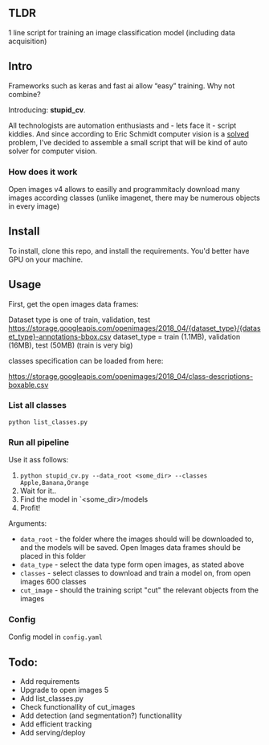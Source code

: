 
## TLDR
1 line script for training an image classification model (including data acquisition)

## Intro

Frameworks such as keras and fast ai allow “easy” training. Why not combine?

Introducing: **stupid_cv**.

All technologists are automation enthusiasts and - lets face it - script kiddies. And since according to Eric Schmidt computer vision is a [solved](https://twitter.com/math_rachel/status/1188863155612471306) problem, I’ve decided to assemble a small script that will be kind of auto solver for computer vision.

### How does it work

Open images v4 allows to easilly and programmitacly download many images according classes (unlike imagenet, there may be numerous objects in every image)


## Install

To install, clone this repo, and install the requirements. You'd better have GPU on your machine.

## Usage

First, get the open images data frames:

Dataset type is one of train, validation, test
https://storage.googleapis.com/openimages/2018_04/{dataset_type}/{dataset_type}-annotations-bbox.csv
dataset_type = train (1.1MB), validation (16MB), test (50MB) (train is very big)

classes specification can be loaded from here:

https://storage.googleapis.com/openimages/2018_04/class-descriptions-boxable.csv

### List all classes
`python list_classes.py`

### Run all pipeline
Use it ass follows:
1. `python stupid_cv.py --data_root <some_dir> --classes Apple,Banana,Orange`
2. Wait for it..
3. Find the model in `<some_dir>/models
4. Profit!

Arguments:

* `data_root` - the folder where the images should will be downloaded to, and the models will be saved. Open Images data frames should be placed in this folder
* `data_type` - select the data type form open images, as stated above
* `classes` - select classes to download and train a model on, from open images 600 classes
* `cut_image` - should the training script "cut" the relevant objects from the images

### Config

Config model in `config.yaml`

## Todo: 
* Add requirements
* Upgrade to open images 5
* Add list_classes.py
* Check functionallity of cut_images
* Add detection (and segmentation?) functionallity
* Add efficient tracking
* Add serving/deploy
